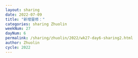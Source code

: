 ```yaml
---
layout: sharing
date: 2022-07-09
title: "新增靈修："
categories: sharing Zhuolin
weekNum: 27
dayNum: 6
permalink: /sharing/zhuolin/2022/wk27-day6-sharing2.html
author: Zhuolin
cycle: 2022
---  
```

